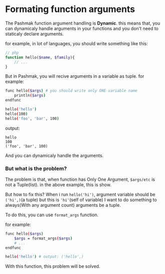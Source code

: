 # Formating function arguments
The Pashmak function argument handling is **Dynamic**. this means that, you can dynamicaly handle arguments in your functions and you don't need to staticaly declare arguments.

for example, in lot of languages, you should write something like this:

```php
// php
function hello($name, $family){
    // ...
}
```

But in Pashmak, you will recive arguments in a variable as tuple. for example:

```bash
func hello($args) # you should write only ONE variable name
    println($args)
endfunc

hello('hello')
hello(100)
hello('foo', 'bar', 100)
```

output:

```
hello
100
('foo', 'bar', 100)
```

And you can dynamicaly handle the arguments.

### But what is the problem?
The problem is that, when function has Only One Argument, `$args/etc` is not a Tuple(list). in the above example, this is show.

But how to fix this? When i run `hello('hi')`, argument variable should be `('hi',)`(a tuple) but this is `'hi'`(self of variable) I want to do something to always(With any argument count) arguments be a tuple.

To do this, you can use `format_args` function.

for example:

```bash
func hello($args)
    $args = format_args($args)
    # ...
endfunc

hello('hello') # output: ('hello',)
```

With this function, this problem will be solved.
